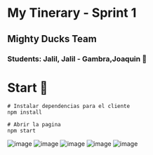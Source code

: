 # My Tinerary - Sprint 1
## Mighty Ducks Team 
### Students: Jalil, Jalil - Gambra,Joaquin 🦾
# Start 🚀
```
# Instalar dependencias para el cliente
npm install

# Abrir la pagina
npm start
```
![image](https://user-images.githubusercontent.com/114600775/200435460-25722778-8eb8-47fe-abec-bc3375c9edee.png)
![image](https://user-images.githubusercontent.com/114600775/200435515-1aa2dfdb-3815-4f01-a4c8-42cb3f4cdf40.png)
![image](https://user-images.githubusercontent.com/114600775/200435531-337226ee-26d3-4707-b846-7c14e4d5773a.png)
![image](https://user-images.githubusercontent.com/114600775/200435572-4e3bcd51-f35f-458f-a24b-b8e5e973d2a2.png)
![image](https://user-images.githubusercontent.com/114600775/200435603-c911844a-4da2-42cb-bfd2-ce95d4925a15.png)
